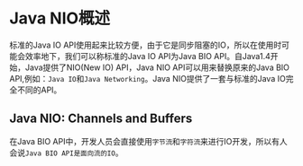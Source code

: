 # Java NIO概述

标准的Java IO API使用起来比较方便，由于它是同步阻塞的IO，所以在使用时可能会效率地下，我们可以称标准的Java IO API为Java BIO API。自Java1.4开始，Java提供了NIO\(New IO\) API，Java NIO API可以用来替换原来的Java BIO API,例如：`Java IO`和`Java Networking`。Java NIO提供了一套与标准的Java IO完全不同的API。

## Java NIO: Channels and Buffers

在Java BIO API中，开发人员会直接使用`字节流`和`字符流`来进行IO开发，所以有人会说`Java BIO API是面向流的IO`。

